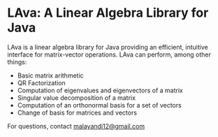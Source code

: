 # LAva: A Linear Algebra Library for Java

LAva is a linear algebra library for Java providing an efficient, intuitive interface for matrix-vector operations. LAva can perform, among other things:

* Basic matrix arithmetic
* QR Factorization
* Computation of eigenvalues and eigenvectors of a matrix
* Singular value decomposition of a matrix
* Computation of an orthonormal basis for a set of vectors
* Change of basis for matrices and vectors

For questions, contact <malayandi12@gmail.com>